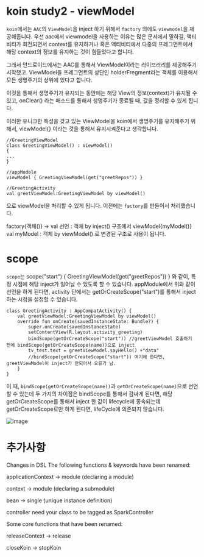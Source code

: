 # koin study2 - viewModel

`koin`에서는 `AAC`의 `ViewModel`을 inject 하기 위해서 `factory` 외에도 `viewmodel`을 제공해줍니다.
우선 aac에서 viewmodel을 사용하는 이유는 많은 문서에서 말하길, 액티비티가 회전되면서 context를 유지하거나
혹은 액티비티에서 다중의 프레그먼트에서 해당 context의 정보를 유지하는 것이 힘들었다고 합니다.

그래서 안드로이드에서는 AAC를 통해서 ViewModel이라는 라이브러리를 제공해주기 시작했고.
ViewModel을 프레그먼트의 상단인 holderFregment라는 객체를 이용해서 모든 생명주기의 상위에 있다고 합니다.

이것을 통해서 생명주기가 유지되는 동안에는 해당 View의 정보(context)가 유지될 수 있고,
onClear() 라는 매소드를 통해서 생명주기가 종료될 때, 값을 정리할 수 있게 됩니다.

이러한 유니크한 특성을 갖고 있는 ViewModel을 koin에서 생명주기를 유지해주기 위해서,
viewModel{} 이라는 것을 통해서 유지시켜준다고 생각합니다.
```
//GreetingViewModel
class GreetingViewModel() : ViewModel()
{
...
}

//appModele
viewModel { GreetingViewModel(get("greetRepos")) }

//GreetingActivity
val greetViewModel:GreetingViewModel by viewModel()

```
으로 viewModel을 처리할 수 있게 됩니다. 이전에는 `factory`를 만들어서 처리했습니다.

factory{객체()} -> val 선언 : 객체 by inject() 구조에서 viewModel{myModel()} val myModel : 객체 by viewModel()
로 변경된 구조로 사용이 됩니다.

# scope

`scope`는 scope("start") { GreetingViewModel(get("greetRepos")) } 와 같이, 특정 시점에 해당
inject가 일어날 수 있도록 할 수 있습니다.
appModule에서 위와 같이 선언을 하게 된다면, activity 단에서는 getOrCreateScope("start")를 통해서
inject하는 시점을 설정할 수 있습니다.
```
class GreetingActivity : AppCompatActivity() {
    val greetViewModel:GreetingViewModel by viewModel()
    override fun onCreate(savedInstanceState: Bundle?) {
        super.onCreate(savedInstanceState)
        setContentView(R.layout.activity_greeting)
        bindScope(getOrCreateScope("start")) //greetViewModel 호출하기 전에 bindScope(getOrCreateScope(name))으로 inject
        tv_test.text = greetViewModel.sayHello() +"data"
        //bindScope(getOrCreateScope("start")) 여기에 한다면, greetViewModel이 inject가 안되어서 오류가 남.
    }
}
```
이 때, `bindScope(getOrCreateScope(name))`과 `getOrCreateScope(name)`으로 선언할 수 있는데
두 가지의 차이점은 bindScope를 통해서 감싸게 된다면, 해당 getOrCreateScope를 통해서 inject 한 값이
lifecycle에 종속되는데 getOrCreateScope로만 하게 된다면, lifeCycle에 의존되지 않습니다.

![image](https://user-images.githubusercontent.com/22374750/51922717-f17a5d00-242c-11e9-8af9-70f0e7ae03d3.png)

# 추가사항

Changes in DSL
The following functions & keywords have been renamed:

applicationContext -> module (declaring a module)

context -> module (declaring a submodule)

bean -> single (unique instance definition)

controller need your class to be tagged as SparkController

Some core functions that have been renamed:

releaseContext -> release

closeKoin -> stopKoin

